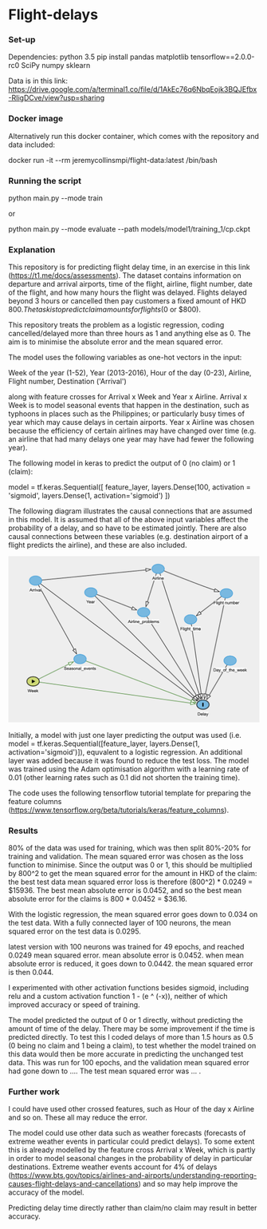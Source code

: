 # Flight-delays
### Set-up


Dependencies:
python 3.5
pip install pandas matplotlib tensorflow==2.0.0-rc0 SciPy numpy sklearn

Data is in this link: https://drive.google.com/a/terminal1.co/file/d/1AkEc76q6NbqEojk3BQJEfbx-RIigDCve/view?usp=sharing

### Docker image


Alternatively run this docker container, which comes with the repository and data included:

docker run -it --rm jeremycollinsmpi/flight-data:latest /bin/bash


### Running the script



python main.py --mode train

or 

python main.py --mode evaluate --path models/model1/training_1/cp.ckpt

### Explanation

This repository is for predicting flight delay time, in an exercise in this link (https://t1.me/docs/assessments).  The dataset contains information on departure and arrival airports, time of the flight, airline, flight number, date of the flight, and how many hours the flight was delayed.  Flights delayed beyond 3 hours or cancelled then pay customers a fixed amount of HKD $800.  The task is to predict claim amounts for flights ($0 or $800).

This repository treats the problem as a logistic regression, coding cancelled/delayed more than three hours as 1 and anything else as 0.  The aim is to minimise the absolute error and the mean squared error.  

The model uses the following variables as one-hot vectors in the input:

Week of the year (1-52), Year (2013-2016), Hour of the day (0-23), Airline, Flight number, Destination ('Arrival')

along with feature crosses for Arrival x Week and Year x Airline.  Arrival x Week is to model seasonal events that happen in the destination, such as typhoons in places such as the Philippines; or particularly busy times of year which may cause delays in certain airports.  Year x Airline was chosen because the efficiency of certain airlines may have changed over time (e.g. an airline that had many delays one year may have had fewer the following year).

The following model in keras to predict the output of 0 (no claim) or 1 (claim):

  model = tf.keras.Sequential([
    feature_layer,
    layers.Dense(100, activation = 'sigmoid',
    layers.Dense(1, activation='sigmoid')
  ])
 
The following diagram illustrates the causal connections that are assumed in this model.  It is assumed that all of the above input variables affect the probability of a delay, and so have to be estimated jointly.  There are also causal connections between these variables (e.g. destination airport of a flight predicts the airline), and these are also included.

![alt text](https://github.com/JeremyCollinsMPI/Flight-delays/blob/master/dag1.png)

Initially, a model with just one layer predicting the output was used (i.e. model = tf.keras.Sequential([feature_layer, layers.Dense(1, activation='sigmoid')]), equvalent to a logistic regression.  An additional layer was added because it was found to reduce the test loss.  The model was trained using the Adam optimisation algorithm with a learning rate of 0.01 (other learning rates such as 0.1 did not shorten the training time).

The code uses the following tensorflow tutorial template for preparing the feature columns (https://www.tensorflow.org/beta/tutorials/keras/feature_columns).

### Results

80% of the data was used for training, which was then split 80%-20% for training and validation.  The mean squared error was chosen as the loss function to minimise.  Since the output was 0 or 1, this should be multiplied by 800^2 to get the mean squared error for the amount in HKD of the claim: the best test data mean squared error loss is therefore (800^2) * 0.0249 = $15936.  The best mean absolute error is 0.0452, and so the best mean absolute error for the claims is 800 * 0.0452 = $36.16.

With the logistic regression, the mean squared error goes down to 0.034 on the test data.  With a fully connected layer of 100 neurons, the mean squared error on the test data is 0.0295.    

latest version with 100 neurons was trained for 49 epochs, and reached 0.0249 mean squared error. mean absolute error is 0.0452. 
when mean absolute error is reduced, it goes down to 0.0442.  the mean squared error is then 0.044.

I experimented with other activation functions besides sigmoid, including relu and a custom activation function 1 - (e ^ (-x)), neither of which improved accuracy or speed of training.

The model predicted the output of 0 or 1 directly, without predicting the amount of time of the delay.  There may be some improvement if the time is predicted directly.  To test this I coded delays of more than 1.5 hours as 0.5 (0 being no claim and 1 being a claim), to test whether the model trained on this data would then be more accurate in predicting the unchanged test data.  This was run for 100 epochs, and the validation mean squared error had gone down to ....  The test mean squared error was ... .  

### Further work

I could have used other crossed features, such as Hour of the day x Airline and so on.  These all may reduce the error.

The model could use other data such as weather forecasts (forecasts of extreme weather events in particular could predict delays).  To some extent this is already modelled by the feature cross Arrival x Week, which is partly in order to model seasonal changes in the probability of delay in particular destinations.  Extreme weather events account for 4% of delays (https://www.bts.gov/topics/airlines-and-airports/understanding-reporting-causes-flight-delays-and-cancellations) and so may help improve the accuracy of the model.

Predicting delay time directly rather than claim/no claim may result in better accuracy.  



